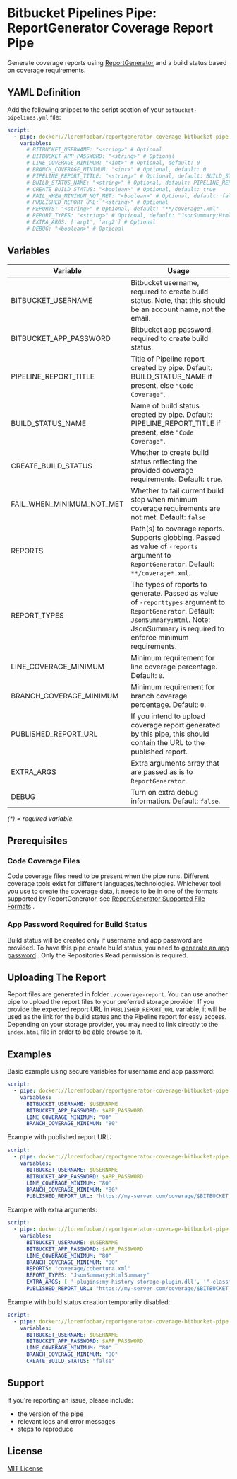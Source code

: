 ﻿# Bitbucket Pipelines Pipe: ReportGenerator Coverage Report Pipe

Generate coverage reports using
[ReportGenerator](https://github.com/danielpalme/ReportGenerator)
and a build status based on coverage requirements.

## YAML Definition

Add the following snippet to the script section of
your `bitbucket-pipelines.yml` file:

```yaml
script:
  - pipe: docker://loremfoobar/reportgenerator-coverage-bitbucket-pipe:0.8.0
    variables:
      # BITBUCKET_USERNAME: "<string>" # Optional
      # BITBUCKET_APP_PASSWORD: "<string>" # Optional
      # LINE_COVERAGE_MINIMUM: "<int>" # Optional, default: 0
      # BRANCH_COVERAGE_MINIMUM: "<int>" # Optional, default: 0
      # PIPELINE_REPORT_TITLE: "<string>" # Optional, default: BUILD_STATUS_NAME if present, else "Code Coverage"
      # BUILD_STATUS_NAME: "<string>" # Optional, default: PIPELINE_REPORT_TITLE if present, else "Code Coverage"
      # CREATE_BUILD_STATUS: "<boolean>" # Optional, default: true
      # FAIL_WHEN_MINIMUM_NOT_MET: "<boolean>" # Optional, default: false
      # PUBLISHED_REPORT_URL: "<string>" # Optional
      # REPORTS: "<string>" # Optional, default: "**/coverage*.xml"
      # REPORT_TYPES: "<string>" # Optional, default: "JsonSummary;Html"
      # EXTRA_ARGS: ['arg1', 'arg2'] # Optional
      # DEBUG: "<boolean>" # Optional
```

## Variables

| Variable                  | Usage                                                                                                                                                                                          |
|---------------------------|------------------------------------------------------------------------------------------------------------------------------------------------------------------------------------------------|
| BITBUCKET_USERNAME        | Bitbucket username, required to create build status. Note, that this should be an account name, not the email.                                                                                 |
| BITBUCKET_APP_PASSWORD    | Bitbucket app password, required to create build status.                                                                                                                                       |
| PIPELINE_REPORT_TITLE     | Title of Pipeline report created by pipe. Default: BUILD_STATUS_NAME if present, else `"Code Coverage"`.                                                                                       |
| BUILD_STATUS_NAME         | Name of build status created by pipe. Default: PIPELINE_REPORT_TITLE if present, else `"Code Coverage"`.                                                                                       |
| CREATE_BUILD_STATUS       | Whether to create build status reflecting the provided coverage requirements. Default: `true`.                                                                                                 |
| FAIL_WHEN_MINIMUM_NOT_MET | Whether to fail current build step when minimum coverage requirements are not met. Default: `false`                                                                                            |
| REPORTS                   | Path(s) to coverage reports. Supports globbing. Passed as value of `-reports` argument to `ReportGenerator`. Default: `**/coverage*.xml`.                                                      |
| REPORT_TYPES              | The types of reports to generate. Passed as value of `-reporttypes` argument to `ReportGenerator`. Default: `JsonSummary;Html`. Note: JsonSummary is required to enforce minimum requirements. |
| LINE_COVERAGE_MINIMUM     | Minimum requirement for line coverage percentage. Default: `0`.                                                                                                                                |
| BRANCH_COVERAGE_MINIMUM   | Minimum requirement for branch coverage percentage. Default: `0`.                                                                                                                              |
| PUBLISHED_REPORT_URL      | If you intend to upload coverage report generated by this pipe, this should contain the URL to the published report.                                                                           |
| EXTRA_ARGS                | Extra arguments array that are passed as is to `ReportGenerator`.                                                                                                                              |
| DEBUG                     | Turn on extra debug information. Default: `false`.                                                                                                                                             |

_(\*) = required variable._

## Prerequisites

### Code Coverage Files

Code coverage files need to be present when the pipe runs. Different coverage
tools exist for different languages/technologies. Whichever tool you use to
create the coverage data, it needs to be in one of the formats supported by
ReportGenerator, see
[ReportGenerator Supported File Formats](https://github.com/danielpalme/ReportGenerator#supported-input-and-output-file-formats)
.

### App Password Required for Build Status

Build status will be created only if username and app password are provided.
To have this pipe create build status, you need to
[generate an app password](https://confluence.atlassian.com/bitbucket/app-passwords-828781300.html)
.
Only the Repositories Read permission is required.

## Uploading The Report

Report files are generated in folder `./coverage-report`. You can use another
pipe to upload the report files to your preferred storage provider. If you
provide the expected report URL in `PUBLISHED_REPORT_URL` variable, it will be
used as the link for the build status and the Pipeline report for easy access.
Depending on your storage provider, you may need to link directly to the
`index.html` file in order to be able browse to it.

## Examples

Basic example using secure variables for username and app password:

```yaml
script:
  - pipe: docker://loremfoobar/reportgenerator-coverage-bitbucket-pipe:0.8.0
    variables:
      BITBUCKET_USERNAME: $USERNAME
      BITBUCKET_APP_PASSWORD: $APP_PASSWORD
      LINE_COVERAGE_MINIMUM: "80"
      BRANCH_COVERAGE_MINIMUM: "80"
```

Example with published report URL:

```yaml
script:
  - pipe: docker://loremfoobar/reportgenerator-coverage-bitbucket-pipe:0.8.0
    variables:
      BITBUCKET_USERNAME: $USERNAME
      BITBUCKET_APP_PASSWORD: $APP_PASSWORD
      LINE_COVERAGE_MINIMUM: "80"
      BRANCH_COVERAGE_MINIMUM: "80"
      PUBLISHED_REPORT_URL: "https://my-server.com/coverage/$BITBUCKET_REPO_SLUG/$BITBUCKET_COMMIT/index.html"
```

Example with extra arguments:

```yaml
script:
  - pipe: docker://loremfoobar/reportgenerator-coverage-bitbucket-pipe:0.8.0
    variables:
      BITBUCKET_USERNAME: $USERNAME
      BITBUCKET_APP_PASSWORD: $APP_PASSWORD
      LINE_COVERAGE_MINIMUM: "80"
      BRANCH_COVERAGE_MINIMUM: "80"
      REPORTS: "coverage/cobertura.xml"
      REPORT_TYPES: "JsonSummary;HtmlSummary"
      EXTRA_ARGS: [ '-plugins:my-history-storage-plugin.dll', '"-classfilters:+IncludeThisClass;-ExcludeThisClass"' ]
      PUBLISHED_REPORT_URL: "https://my-server.com/coverage/$BITBUCKET_REPO_SLUG/$BITBUCKET_COMMIT/summary.html"
```

Example with build status creation temporarily disabled:

```yaml
script:
  - pipe: docker://loremfoobar/reportgenerator-coverage-bitbucket-pipe:0.8.0
    variables:
      BITBUCKET_USERNAME: $USERNAME
      BITBUCKET_APP_PASSWORD: $APP_PASSWORD
      LINE_COVERAGE_MINIMUM: "80"
      BRANCH_COVERAGE_MINIMUM: "80"
      CREATE_BUILD_STATUS: "false"
```

## Support

If you're reporting an issue, please include:

- the version of the pipe
- relevant logs and error messages
- steps to reproduce

## License

[MIT License](LICENSE)
